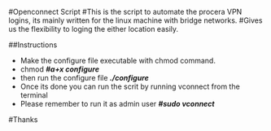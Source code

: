 #Openconnect Script
#This is the script to automate the procera VPN logins, its mainly written for the linux machine with bridge networks.
#Gives us the flexibility to loging the either location easily.

##Instructions
 * Make the configure file executable with chmod command.
 * chmod _**#a+x configure**_
 * then run the configure file _**./configure**_
 *  Once its done you can run the scrit by running vconnect from the terminal
 * Please remember to run it as admin user _**#sudo vconnect**_


#Thanks

